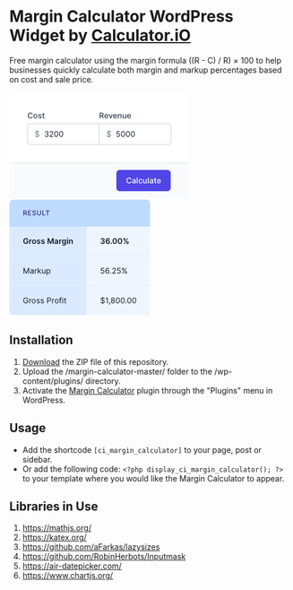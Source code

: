 # Margin Calculator WordPress Widget by [Calculator.iO](https://www.calculator.io/ "Calculator.iO Homepage")

Free margin calculator using the margin formula ((R - C) / R) × 100 to help businesses quickly calculate both margin and markup percentages based on cost and sale price.

![Margin Calculator Input Form](/assets/images/screenshot-1.png "Margin Calculator Input Form")
![Margin Calculator Calculation Results](/assets/images/screenshot-2.png "Margin Calculator Calculation Results")

## Installation

1. [Download](https://github.com/pub-calculator-io/age-calculator/archive/refs/heads/master.zip) the ZIP file of this repository.
2. Upload the /margin-calculator-master/ folder to the /wp-content/plugins/ directory.
3. Activate the [Margin Calculator](https://www.calculator.io/margin-calculator/ "Margin Calculator Homepage") plugin through the "Plugins" menu in WordPress.

## Usage
* Add the shortcode `[ci_margin_calculator]` to your page, post or sidebar.
* Or add the following code: `<?php display_ci_margin_calculator(); ?>` to your template where you would like the Margin Calculator to appear.

## Libraries in Use
1. https://mathjs.org/
2. https://katex.org/
3. https://github.com/aFarkas/lazysizes
4. https://github.com/RobinHerbots/Inputmask
5. https://air-datepicker.com/
6. https://www.chartjs.org/
